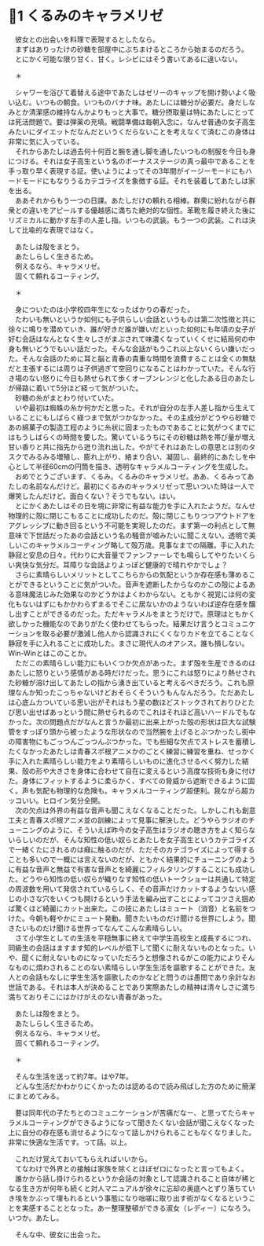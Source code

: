 ﻿# 🍬1 くるみのキャラメリゼ

　彼女との出会いを料理で表現するとしたなら。  
　まずはありったけの砂糖を部屋中にぶちまけるところから始まるのだろう。  
　とにかく可能な限り甘く、甘く。レシピにはそう書いてあるに違いない。

　＊

　シャワーを浴びて着替える途中であたしはゼリーのキャップを開け勢いよく吸い込む。いつもの朝食。いつものバナナ味。あたしには糖分が必要だ。身だしなみとか清潔感の維持なんかよりもっと大事で。糖分摂取量は特にあたしにとっては死活問題で。要は弾薬の充填。戦闘準備は毎朝入念に。なんせ普通の女子高生みたいにダイエットだなんだというくだらないことを考えなくて済むこの身体は非常に気に入っている。  
　それからあたしは過去何十何百と腕を通し脚を通したいつもの制服を今日も身につける。それは女子高生という名のボーナスステージの真っ最中であることを手っ取り早く表現する証。使いようによってその3年間がイージーモードにもハードモードにもなりうるカテゴライズを象徴する証。それを装着してあたしは家を出る。  
　ああそれからもう一つの日課。あたしだけの頼れる相棒。群衆に紛れながら群衆との違いをアピールする優越感に満ちた絶対的な個性。革靴を履き終えた後にリズミカルに動かす左手の人差し指。いつもの武装。もう一つの武装。これは決して比喩的な表現ではなく。

　あたしは殻をまとう。  
　あたしらしく生きるため。  
　例えるなら、キャラメリゼ。  
　固くて頼れるコーティング。

　＊

　身についたのは小学校四年生になったばかりの春だった。  
　たわいも無いというか如何にも子供らしい会話というものは第二次性徴と共に徐々に鳴りを潜めていき、誰が好きだ誰が嫌いだといった如何にも年頃の女子が好む会話はなんとなく生々しさがまぶされて味濃くなっていくくせに結局何の中身も無いどうでもいい話だった。そんな会話がもうこれ以上ないくらい嫌いだった。そんな会話のために耳と脳と青春の貴重な時間を浪費することは全くの無駄だと主張するには周りは子供過ぎて空回りになることはわかっていた。そんな行き場のない怒りに今日も熱せられて歩くオーブンレンジと化したある日のあたしが帰路に着いて5分ほど経って気がついた。  
　砂糖の糸がまとわり付いていた。  
　いや最初は蜘蛛の糸か何かだと思った。それが自分の左手人差し指から生えていることにもしばらく経つまで気がつかなかった。その主成分がどうやら砂糖であの綿菓子の製造工程のように糸状に固まったものであることに気がつくまでにはもうしばらくの時間を要した。驚いているうちにその砂糖は熱を帯び量が増え甘い香りと共に指先から迸り流れ出した。やがてそれはあたしの意思とは別のタスクでみるみる増殖し、膨れ上がり、絡まり合い、凝固し、最終的にあたしを中心として半径60cmの円筒を描き、透明なキャラメルコーティングを生成した。  
　おめでとうございます、くるみ。くるみのキャラメリゼ。ああ、くるみってあたしの名前なんだけど。最初にくるみのキャラメリゼって思いついた時は一人で爆笑したんだけど。面白くない？そうでもない。はい。  
　とにかくあたしはその日を境に非常に有益な能力を手に入れたようだ。なんせ物理的に殻に閉じこもることに成功したのだ。殻に閉じこもりつつアウトドアをアグレッシブに動き回るという不可能を実現したのだ。まず第一の利点として無意味で下世話だったあの会話という名の騒音が嘘みたいに聞こえない。透明で美しいこのキャラメルコーティング略して殻万歳。見事なまでの隔離。手に入れた静寂と安息の日々。代わりに大音量でファンファーレでも鳴らしてやりたいくらい爽快な気分だ。耳障りな会話よりよっぽど健康的で晴れやかでしょ？  
　さらに素晴らしいメリットとしてこちらからの気配というか存在感も薄めることができるということに気がついた。音声を遮断したからなのかこの殻によるある意味魔法じみた効果なのかどうかはよくわからない。ともかく視覚には何の変化もないはずにもかかわらずまるでそこに居ないかのようないわば逆存在感を醸し出すことができるのだった。ただキャラメルをまとうだけで。原理はともかく欲しかった機能なのでありがたく使わせてもらった。結果だけ言うとコミュニケーションを取る必要が激減し他人から認識されにくくなりカドを立てることなく静寂を手に入れることに成功した。まさに現代人のオアシス。誰も損しない。Win-Winとはこのことか。  
　ただこの素晴らしい能力にもいくつか欠点があった。まず殻を生産できるのはあたしに怒りという感情がある時だけだった。思うにこれは怒りにより熱せされた砂糖が溶け出してあたしの指から湧き出ていると考えるべきだろう。これも原理なんか知ったこっちゃないけどおそらくそういうもんなんだろう。ただあたしは心底ムカついている思い出がそれはもう星の数ほどストックされておりひとたび思い出せばあっという間に熱せられるのでこれはそれほど高いハードルでもなかった。次の問題点だがなんと言うか最初に出来上がった殻の形状は巨大な試験管をすっぽり頭から被ったような形状なので当然腕を上げるとぶつかったし街中の障害物にもごっつんごっつんぶつかった。でも些細な欠点でストレスを蓄積したくなかったあたしは青春スポ根アニメかのごとく練習に練習を重ね、せっかく手に入れた素晴らしい能力をより素晴らしいものに進化させるべく努力した結果、殻の形や大きさを身体に合わせて自在に変えるという高度な技術も身に付けた。身体にフィットするように柔らかく、すべての脅威から遮断できるように固く。声も気配も物理的な危険も。キャラメルコーティング超便利。我ながら超カッコいい。ヒロイン気分全開。  
　次の欠点は外界の有益な音声も聞こえなくなることだった。しかしこれも創意工夫と青春スポ根アニメ並の訓練によって見事に解決した。どうやらラジオのチューニングのように、そういえば昨今の女子高生はラジオの聴き方をよく知らないらしいのだが、そんな知性の低い奴らとあたしを女子高生というカテゴライズで一緒くたにされるのは癪に触るのだが、ただそのカテゴライズによって得することも多いので一概には言えないのだが、ともかく結果的にチューニングのように有益な音声と無益で有害な音声とを綺麗にフィルタリングすることにも成功した。どうやら知性の低い奴らが織りなす知性の低いトークショーは共通して特定の周波数を用いて発信されているらしく、その音声だけカットするようないい感じの小さな穴をいくつも開けるという手法を編み出すことによってコツさえ掴めば驚くほど綺麗にカット出来た。この技にあたしはミュート（消音）と名前をつけた。今朝も軽やかにミュート発動。聞きたいものだけ聞ける世界にしよう。聞きたいものだけ聞ける世界ってなんてこんな素晴らしい。  
　さて小学生としての生活を平穏無事に終えて中学生高校生と成長するにつれ、同級生の会話はますます知的レベルが低下して聞くに耐えないものとなった。いや、聞くに耐えないものになっていただろうと想像されるがこの能力によりそんなものに煩わされることのない素晴らしい学生生活を謳歌することができた。友人との会話もなしに学生生活を謳歌したのかなどと問うのは愚問であり余計なお世話である。それは本人が決めることであり実際あたしの精神は清々しさに満ち満ちておりそこにはかけがえのない青春があった。

　あたしは殻をまとう。  
　あたしらしく生きるため。  
　例えるなら、キャラメリゼ。  
　固くて頼れるコーティング。

　＊

　そんな生活を送って約7年。はや7年。  
　どんな生活だかわかりにくかったのは認めるので読み飛ばした方のために簡潔にまとめてみる。

　要は同年代の子たちとのコミュニケーションが苦痛だなー、と思ってたらキャラメルコーティングができるようになって聞きたくない会話が聞こえなくなった上に自分の存在感も消せるようになって話しかけられることもなくなりました。非常に快適な生活です。って話。以上。

　これだけ覚えておいてもらえればいいから。  
　てなわけで外界との接触は家族を除くとほぼゼロになったと言ってもよく。  
　誰かから話し掛けられるというか会話の対象として認識されること自体が稀となる生き方が何年も続くと対人マニュアルが徐々に忘却の奥底へとずり落ちていき埃をかぶって埋もれるという事態になり咄嗟に取り出す術がなくなるということを実感することとなった。あー整理整頓ができる淑女（レディー）になろう。いつか。あたし。

　そんな中、彼女に出会った。